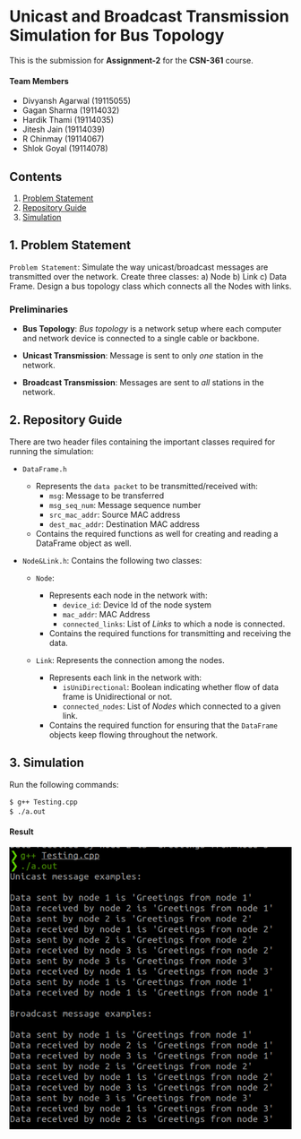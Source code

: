 # Unicast and Broadcast Transmission Simulation for Bus Topology

This is the submission for **Assignment-2** for the **CSN-361** course.

#### Team Members

- Divyansh Agarwal (19115055)
- Gagan Sharma (19114032)
- Hardik Thami (19114035)
- Jitesh Jain (19114039)
- R Chinmay (19114067)
- Shlok Goyal (19114078)

## Contents
1. [Problem Statement](#1-problem-statement)
2. [Repository Guide](#2-repository-overview)
3. [Simulation](#3-simulation)

## 1. Problem Statement

`Problem Statement`: Simulate the way unicast/broadcast messages are transmitted over the network. Create three classes: a) Node b) Link c) Data Frame. Design a bus topology class which connects all the Nodes with links.

### Preliminaries

- **Bus Topology**: *Bus topology* is a network setup where each computer and network device is connected to a single cable or backbone.

- **Unicast Transmission**:  Message is sent to only *one* station in the network. 

- **Broadcast Transmission**: Messages are sent to *all* stations in the network.

## 2. Repository Guide

There are two header files containing the important classes required for running the simulation:

- `DataFrame.h`
    - Represents the `data packet` to be transmitted/received with:
        - `msg`: Message to be transferred
        - `msg_seq_num`: Message sequence number
        - `src_mac_addr`: Source MAC address
        - `dest_mac_addr`: Destination MAC address
    - Contains the required functions as well for creating and reading a DataFrame object as well.

- `Node&Link.h`: Contains the following two classes:
    - `Node`: 
        - Represents each node in the network with:
            - `device_id`: Device Id of the node system
            - `mac_addr`: MAC Address
            - `connected_links`: List of *Links* to which a node is connected.
        - Contains the required functions for transmitting and receiving the data.

    - `Link`: Represents the connection among the nodes.
        - Represents each link in the network with:
            - `isUniDirectional`: Boolean indicating whether flow of data frame is Unidirectional or not.
            - `connected_nodes`: List of *Nodes* which connected to a given link.
        - Contains the required function for ensuring that the `DataFrame` objects keep flowing throughout the network.

## 3. Simulation

Run the following commands:

```.bash
$ g++ Testing.cpp
$ ./a.out
```

#### Result

![Image](result.png)
